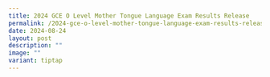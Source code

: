 ```yaml
---
title: 2024 GCE O Level Mother Tongue Language Exam Results Release
permalink: /2024-gce-o-level-mother-tongue-language-exam-results-release/
date: 2024-08-24
layout: post
description: ""
image: ""
variant: tiptap
---
```

